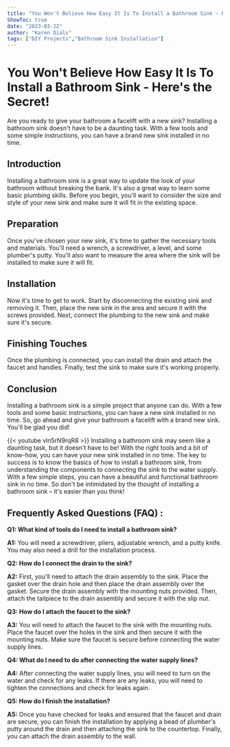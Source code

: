 ```yaml
---
title: "You Won't Believe How Easy It Is To Install a Bathroom Sink - Here's the Secret!"
ShowToc: true 
date: "2023-03-22"
author: "Karen Dials" 
tags: ["DIY Projects","Bathroom Sink Installation"]
---
```

# You Won't Believe How Easy It Is To Install a Bathroom Sink - Here's the Secret!

Are you ready to give your bathroom a facelift with a new sink? Installing a bathroom sink doesn't have to be a daunting task. With a few tools and some simple instructions, you can have a brand new sink installed in no time. 

## Introduction

Installing a bathroom sink is a great way to update the look of your bathroom without breaking the bank. It's also a great way to learn some basic plumbing skills. Before you begin, you'll want to consider the size and style of your new sink and make sure it will fit in the existing space. 

## Preparation

Once you've chosen your new sink, it's time to gather the necessary tools and materials. You'll need a wrench, a screwdriver, a level, and some plumber's putty. You'll also want to measure the area where the sink will be installed to make sure it will fit.

## Installation

Now it's time to get to work. Start by disconnecting the existing sink and removing it. Then, place the new sink in the area and secure it with the screws provided. Next, connect the plumbing to the new sink and make sure it's secure. 

## Finishing Touches

Once the plumbing is connected, you can install the drain and attach the faucet and handles. Finally, test the sink to make sure it's working properly.

## Conclusion

Installing a bathroom sink is a simple project that anyone can do. With a few tools and some basic instructions, you can have a new sink installed in no time. So, go ahead and give your bathroom a facelift with a brand new sink. You'll be glad you did!

{{< youtube vln5rN9rqR8 >}} 
Installing a bathroom sink may seem like a daunting task, but it doesn't have to be! With the right tools and a bit of know-how, you can have your new sink installed in no time. The key to success is to know the basics of how to install a bathroom sink, from understanding the components to connecting the sink to the water supply. With a few simple steps, you can have a beautiful and functional bathroom sink in no time. So don't be intimidated by the thought of installing a bathroom sink – it's easier than you think!

## Frequently Asked Questions (FAQ) :
**Q1: What kind of tools do I need to install a bathroom sink?**

**A1:** You will need a screwdriver, pliers, adjustable wrench, and a putty knife. You may also need a drill for the installation process.

**Q2: How do I connect the drain to the sink?**

**A2:** First, you'll need to attach the drain assembly to the sink. Place the gasket over the drain hole and then place the drain assembly over the gasket. Secure the drain assembly with the mounting nuts provided. Then, attach the tailpiece to the drain assembly and secure it with the slip nut.

**Q3: How do I attach the faucet to the sink?**

**A3:** You will need to attach the faucet to the sink with the mounting nuts. Place the faucet over the holes in the sink and then secure it with the mounting nuts. Make sure the faucet is secure before connecting the water supply lines.

**Q4: What do I need to do after connecting the water supply lines?**

**A4:** After connecting the water supply lines, you will need to turn on the water and check for any leaks. If there are any leaks, you will need to tighten the connections and check for leaks again.

**Q5: How do I finish the installation?**

**A5:** Once you have checked for leaks and ensured that the faucet and drain are secure, you can finish the installation by applying a bead of plumber's putty around the drain and then attaching the sink to the countertop. Finally, you can attach the drain assembly to the wall.





